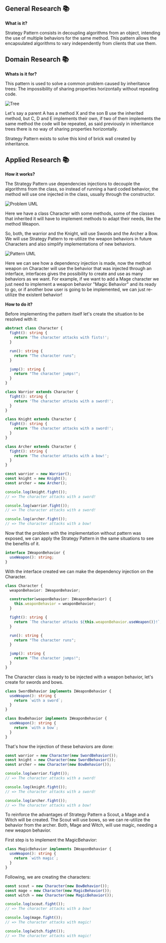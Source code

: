 ## General Research 📚

**What is it?**

Strategy Pattern consists in decoupling algorithms from an object, intending the use of multiple behaviors for the same method. This pattern allows the encapsulated algorithms to vary independently from clients that use them.

## Domain Research 📚

**Whats is it for?**

This pattern is used to solve a common problem caused by inheritance trees: The impossibility of sharing properties horizontally without repeating code.

![Tree](docs/strategy-tree.png)

Let's say a parent A has a method X and the son B use the inherited method, but C, D and E implements their own, if two of them implements the same method the code will be repeated, as said previously in inheritance trees there is no way of sharing properties horizontally.

Strategy Pattern exists to solve this kind of brick wall created by inheritance.

## Applied Research 📚

**How it works?**

The Strategy Pattern use dependencies injections to decouple the algorithms from the class, so instead of running a hard coded behavior, the method will use one injected in the class, usually through the constructor.

![Problem UML](docs/strategy-problem-uml.png)

Here we have a class Character with some methods, some of the classes that inherited it will have to implement methods to adapt their needs, like the method Weapon.

So, both, the warrior and the Knight, will use Swords and the Archer a Bow. We will use Strategy Pattern to re-utilize the weapon behaviors in future Characters and also simplify implementations of new behaviors.

![Pattern UML](docs/strategy-uml.png)

Here we can see how a dependency injection is made, now the method weapon on Character will use the behavior that was injected through an interface, interfaces gives the possibility to create and use as many behaviors as we want. For example, if we want to add a Mage character we just need to implement a weapon behavior "Magic Behavior" and its ready to go, or if another bow user is going to be implemented, we can just re-utilize the existent behavior!

**How to do it?**

Before implementing the pattern itself let's create the situation to be resolved with it:

```typescript
abstract class Character {
  fight(): string {
    return 'The character attacks with fists!';
  }

  run(): string {
    return "The character runs";
  }

  jump(): string {
    return "The character jumps!";
  }
}

class Warrior extends Character {
  fight(): string {
    return 'The character attacks with a sword!';
  }
}

class Knight extends Character {
  fight(): string {
    return 'The character attacks with a sword!';
  }
}

class Archer extends Character {
  fight(): string {
    return 'The character attacks with a bow!';
  }
}

const warrior = new Warrior();
const knight = new Knight();
const archer = new Archer();

console.log(knight.fight());
// => The character attacks with a sword!

console.log(warrior.fight());
// => The character attacks with a sword!

console.log(archer.fight());
// => The character attacks with a bow!
```

Now that the problem with the implementation without pattern was exposed, we can apply the Strategy Pattern in the same situations to see the benefits of it.

```typescript
interface IWeaponBehavior {
  useWeapon(): string;
}
```

With the interface created we can make the dependency injection on the Character.

```typescript
class Character {
  weaponBehavior: IWeaponBehavior;

  constructor(weaponBehavior: IWeaponBehavior) {
    this.weaponBehavior = weaponBehavior;
  }

  fight(): string {
    return `The character attacks ${this.weaponBehavior.useWeapon()}!`;
  }

  run(): string {
    return "The character runs";
  }

  jump(): string {
    return "The character jumps!";
  }
}
```

The Character class is ready to be injected with a weapon behavior, let's create for swords and bows.

```typescript
class SwordBehavior implements IWeaponBehavior {
  useWeapon(): string {
    return `with a sword`;
  }
}

class BowBehavior implements IWeaponBehavior {
  useWeapon(): string {
    return `with a bow`;
  }
}
```

That's how the injection of these behaviors are done:

```typescript
const warrior = new Character(new SwordBehavior());
const knight = new Character(new SwordBehavior());
const archer = new Character(new BowBehavior());

console.log(warrior.fight());
// => The character attacks with a sword!

console.log(knight.fight());
// => The character attacks with a sword!

console.log(archer.fight());
// => The character attacks with a bow!
```

To reinforce the advantages of Strategy Pattern a Scout, a Mage and a Witch will be created. The Scout will use bows, so  we  can re-utilize the behavior from the archer. Both, Mage and Witch, will use magic, needing a new weapon behavior.

First step is to implement the MagicBehavior:

```typescript
class MagicBehavior implements IWeaponBehavior {
  useWeapon(): string {
    return `with magic`;
  }
}
```

Following, we are creating the characters:

```typescript
const scout = new Character(new BowBehavior());
const mage = new Character(new MagicBehavior());
const witch = new Character(new MagicBehavior());

console.log(scout.fight());
// => The character attacks with a bow!

console.log(mage.fight());
// => The character attacks with magic!

console.log(witch.fight());
// => The character attacks with magic!
```
